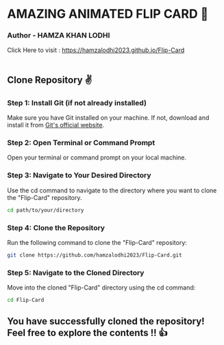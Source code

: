 # AMAZING ANIMATED FLIP CARD 🎉
### Author - HAMZA KHAN LODHI
Click Here to visit : https://hamzalodhi2023.github.io/Flip-Card<br><br>
## Clone Repository ✌
### Step 1: Install Git (if not already installed)
Make sure you have Git installed on your machine. If not, download and install it from <a href="https://git-scm.com/" >Git's official website</a>.
### Step 2: Open Terminal or Command Prompt
Open your terminal or command prompt on your local machine.
### Step 3: Navigate to Your Desired Directory
Use the cd command to navigate to the directory where you want to clone the "Flip-Card" repository.
```bash
cd path/to/your/directory
```
### Step 4: Clone the Repository
Run the following command to clone the "Flip-Card" repository:
```bash
git clone https://github.com/hamzalodhi2023/Flip-Card.git
```
### Step 5: Navigate to the Cloned Directory
Move into the cloned "Flip-Card" directory using the cd command:
```bash
cd Flip-Card
```

## You have successfully cloned the repository! Feel free to explore the contents !! 👍
